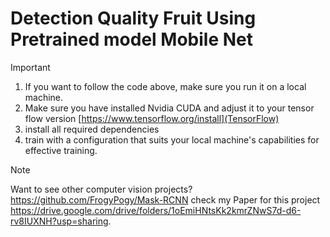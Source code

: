 # Detection Quality Fruit Using Pretrained model Mobile Net

> [!IMPORTANT]
> 1. If you want to follow the code above, make sure you run it on a local machine.
> 2. Make sure you have installed Nvidia CUDA and adjust it to your tensor flow version [https://www.tensorflow.org/install](TensorFlow)
> 3. install all required dependencies
> 4. train with a configuration that suits your local machine's capabilities for effective training.


> [!NOTE]
> Want to see other computer vision projects? https://github.com/FrogyPogy/Mask-RCNN check my Paper for this project https://drive.google.com/drive/folders/1oEmiHNtsKk2kmrZNwS7d-d6-rv8IUXNH?usp=sharing.

